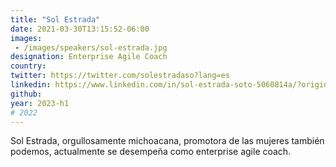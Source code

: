 ```yaml
---
title: "Sol Estrada"
date: 2021-03-30T13:15:52-06:00
images: 
 - /images/speakers/sol-estrada.jpg
designation: Enterprise Agile Coach
country: 
twitter: https://twitter.com/solestradaso?lang=es
linkedin: https://www.linkedin.com/in/sol-estrada-soto-5060814a/?originalSubdomain=mx
github: 
year: 2023-h1
# 2022
---
```


Sol Estrada, orgullosamente michoacana, promotora de las mujeres también podemos, actualmente se desempeña como enterprise agile coach.
